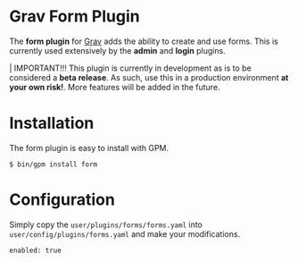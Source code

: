 # Grav Form Plugin

The **form plugin** for [Grav](http://github.com/getgrav/grav) adds the ability to create and use forms.  This is currently used extensively by the **admin** and **login** plugins.

| IMPORTANT!!! This plugin is currently in development as is to be considered a **beta release**.  As such, use this in a production environment **at your own risk!**. More features will be added in the future.

# Installation

The form plugin is easy to install with GPM.

```
$ bin/gpm install form
```

# Configuration

Simply copy the `user/plugins/forms/forms.yaml` into `user/config/plugins/forms.yaml` and make your modifications.

```
enabled: true
```  
